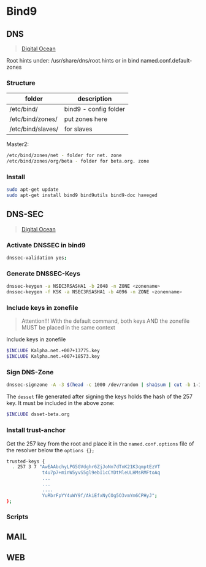 # Bind9


## DNS
> [Digital Ocean](https://www.digitalocean.com/community/tutorials/how-to-configure-bind-as-a-private-network-dns-server-on-ubuntu-14-04)

Root hints under: /usr/share/dns/root.hints or in bind named.conf.default-zones

### Structure
| folder            | description           |
|-------------------|-----------------------|
| /etc/bind/        | bind9 - config folder |
| /etc/bind/zones/  | put zones here        |
| /etc/bind/slaves/ | for slaves            |

Master2:
``` bash
/etc/bind/zones/net - folder for net. zone
/etc/bind/zones/org/beta - folder for beta.org. zone
```

### Install
```bash
sudo apt-get update
sudo apt-get install bind9 bind9utils bind9-doc haveged
```

## DNS-SEC
> [Digital Ocean](https://www.digitalocean.com/community/tutorials/how-to-setup-dnssec-on-an-authoritative-bind-dns-server-2)

### Activate DNSSEC in bind9

``` bash
dnssec-validation yes;
```

### Generate DNSSEC-Keys
``` bash
dnssec-keygen -a NSEC3RSASHA1 -b 2048 -n ZONE <zonename>
dnssec-keygen -f KSK -a NSEC3RSASHA1 -b 4096 -n ZONE <zonenname>
```

### Include keys in zonefile
> Attention!!! With the default command, both keys AND the zonefile MUST be placed in the same context

Include keys in zonefile

``` bash
$INCLUDE Kalpha.net.+007+13775.key
$INCLUDE Kalpha.net.+007+18573.key
```

### Sign DNS-Zone
``` bash
dnssec-signzone -A -3 $(head -c 1000 /dev/random | sha1sum | cut -b 1-16) -N INCREMENT -o <zonenname> -t <zonefile>
```
The `desset` file generated after signing the keys holds the hash of the 257 key. It must be included in the above zone:

``` bash
$INCLUDE dsset-beta.org
```

### Install trust-anchor

Get the 257 key from the root and place it in the `named.conf.options` file of the resolver below the `options {};`
``` bash
trusted-keys {
  . 257 3 7 "AwEAAbchyLPG5GVdghr6ZjJoNn7dTnK21K3qmptEzVT
             t4u7p7+minW5yvS5gl9ebI1cCYDtMleULHMsRMFtoAq
             ...
             ...
             ....
             YuRbrFpYY4uWY9f/AkiEfxNyCOg5O3vmYm6CPHyJ";
};
```

### Scripts

## MAIL

## WEB
